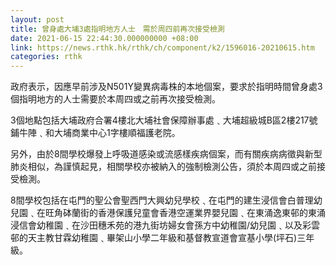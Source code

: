 ```yaml
---
layout: post
title: 曾身處大埔3處指明地方人士　需於周四前再次接受檢測
date: 2021-06-15 22:44:30.000000000 +08:00
link: https://news.rthk.hk/rthk/ch/component/k2/1596016-20210615.htm
categories: rthk
---
```


政府表示，因應早前涉及N501Y變異病毒株的本地個案，要求於指明時間曾身處3個指明地方的人士需要於本周四或之前再次接受檢測。

3個地點包括大埔政府合署4樓北大埔社會保障辦事處﹑大埔超級城B區2樓217號鋪牛陣﹑和大埔商業中心1字樓順福護老院。

另外，由於8間學校爆發上呼吸道感染或流感樣疾病個案，而有關疾病病徵與新型肺炎相似，為謹慎起見，相關學校亦被納入的強制檢測公告，須於本周四或之前接受檢測。

8間學校包括在屯門的聖公會聖西門大興幼兒學校﹑在屯門的建生浸信會白普理幼兒園﹑在旺角砵蘭街的香港保護兒童會香港空運業界嬰兒園﹑在東涌逸東邨的東涌浸信會幼稚園﹑在沙田穗禾苑的港九街坊婦女會孫方中幼稚園/幼兒園﹑以及彩雲邨的天主教甘霖幼稚園﹑畢架山小學二年級和基督教宣道會宣基小學(坪石)三年級。
